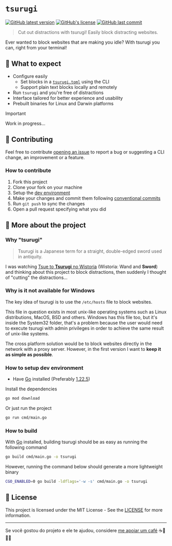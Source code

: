 # `tsurugi`

[![GitHub latest version](https://img.shields.io/github/v/tag/kauefraga/tsurugi?label=latest+version)](https://github.com/kauefraga/tsurugi/releases)
[![GitHub's license](https://img.shields.io/github/license/kauefraga/tsurugi)](https://github.com/kauefraga/tsurugi/blob/main/LICENSE)
[![GitHub last commit](https://img.shields.io/github/last-commit/kauefraga/tsurugi/main)](https://github.com/kauefraga/tsurugi)

> Cut out distractions with tsurugi! Easily block distracting websites.

Ever wanted to block websites that are making you idle? With tsurugi you can, right from your terminal!

## 👀 What to expect

- Configure easily
  - Set blocks in a [`tsurugi.toml`](https://toml.io/en/) using the CLI
  - Support plain text blocks locally and remotely
- Run `tsurugi` and you're free of distractions
- Interface tailored for better experience and usability
- Prebuilt binaries for Linux and Darwin platforms

> [!IMPORTANT]
> Work in progress...

## 💖 Contributing

Feel free to contribute [opening an issue](https://github.com/kauefraga/tsurugi/issues/new) to report a bug or suggesting a CLI change, an improvement or a feature.

### How to contribute

1. Fork this project
2. Clone your fork on your machine
3. Setup the [dev environment](#how-to-setup-dev-environment)
4. Make your changes and commit them following [conventional commits](https://www.conventionalcommits.org/en/v1.0.0/)
5. Run `git push` to sync the changes
6. Open a pull request specifying what you did

## 🔎 More about the project

### Why "tsurugi"

> Tsurugi is a Japanese term for a straight, double-edged sword used in antiquity.

I was watching [Tsue to **Tsurugi** no Wistoria](https://myanimelist.net/anime/58059/Tsue_to_Tsurugi_no_Wistoria) (Wistoria: Wand and **Sword**) and thinking about this project to block distractions, then suddenly I thought of "cutting" the distractions...

### Why is it not available for Windows

The key idea of tsurugi is to use the `/etc/hosts` file to block websites.

This file in question exists in most unix-like operating systems such as Linux distributions, MacOS, BSD and others. Windows has this file too, but it's inside the System32 folder, that's a problem because the user would need to execute tsurugi with admin privileges in order to achieve the same result of unix-like systems.

The cross platform solution would be to block websites directly in the network with a proxy server. However, in the first version I want to **keep it as simple as possible**.

### How to setup dev environment

- Have [Go](https://go.dev/) installed (Preferably [1.22.5](go.mod))

Install the dependencies

```sh
go mod download
```

Or just run the project

```sh
go run cmd/main.go
```

### How to build

With [Go](https://go.dev/) installed, building tsurugi should be as easy as running the following command

```sh
go build cmd/main.go -o tsurugi
```

However, running the command below should generate a more lightweight binary

```sh
CGO_ENABLED=0 go build -ldflags='-w -s' cmd/main.go -o tsurugi
```

## 📝 License

This project is licensed under the MIT License - See the [LICENSE](https://github.com/kauefraga/tsurugi/blob/main/LICENSE) for more information.

---

Se você gostou do projeto e ele te ajudou, considere [me apoiar um café](https://www.pixme.bio/kauefraga) ☕💙🇧🇷
